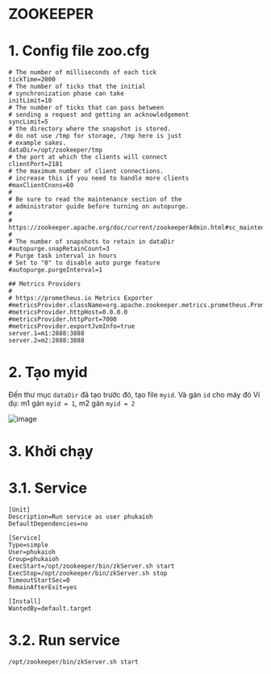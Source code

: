 ZOOKEEPER
===

# 1. Config file zoo.cfg
```
# The number of milliseconds of each tick
tickTime=2000
# The number of ticks that the initial 
# synchronization phase can take
initLimit=10
# The number of ticks that can pass between 
# sending a request and getting an acknowledgement
syncLimit=5
# the directory where the snapshot is stored.
# do not use /tmp for storage, /tmp here is just 
# example sakes.
dataDir=/opt/zookeeper/tmp
# the port at which the clients will connect
clientPort=2181
# the maximum number of client connections.
# increase this if you need to handle more clients
#maxClientCnxns=60
#
# Be sure to read the maintenance section of the 
# administrator guide before turning on autopurge.
#
# https://zookeeper.apache.org/doc/current/zookeeperAdmin.html#sc_maintenance
#
# The number of snapshots to retain in dataDir
#autopurge.snapRetainCount=3
# Purge task interval in hours
# Set to "0" to disable auto purge feature
#autopurge.purgeInterval=1

## Metrics Providers
#
# https://prometheus.io Metrics Exporter
#metricsProvider.className=org.apache.zookeeper.metrics.prometheus.PrometheusMetricsProvider
#metricsProvider.httpHost=0.0.0.0
#metricsProvider.httpPort=7000
#metricsProvider.exportJvmInfo=true
server.1=m1:2888:3888
server.2=m2:2888:3888
```

# 2. Tạo myid
Đến thư mục `dataDir` đã tạo trước đó, tạo file `myid`. Và gán `id` cho máy đó
Ví dụ: m1 gán `myid = 1`, m2 gán `myid = 2`

![image](https://user-images.githubusercontent.com/81508954/201512109-aaa0c8d3-2d99-4812-b309-1fa482e59a45.png)


# 3. Khởi chạy
# 3.1. Service
```
[Unit]
Description=Run service as user phukaioh
DefaultDependencies=no

[Service]
Type=simple
User=phukaioh
Group=phukaioh
ExecStart=/opt/zookeeper/bin/zkServer.sh start
ExecStop=/opt/zookeeper/bin/zkServer.sh stop
TimeoutStartSec=0
RemainAfterExit=yes

[Install]
WantedBy=default.target
```

# 3.2. Run service
```
/opt/zookeeper/bin/zkServer.sh start
```
